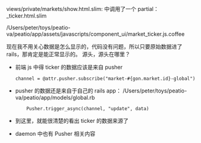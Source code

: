 views/private/markets/show.html.slim: 中调用了一个 partial： _ticker.html.slim

/Users/peter/toys/peatio-va/peatio/app/assets/javascripts/component_ui/market_ticker.js.coffee


现在我不用关心数据是怎么显示的，代码没有问题，所以只要原始数据进了 rails，那肯定是能正常显示的。
源头，源头在哪里？


- 前端 js 中得 ticker 的数据应该是来自 pusher

      channel = @attr.pusher.subscribe("market-#{gon.market.id}-global")


- pusher 的数据还是来自于自己的 rails app： /Users/peter/toys/peatio-va/peatio/app/models/global.rb

          Pusher.trigger_async(channel, "update", data)

- 到这里，就能很清楚的看出 ticker 的数据来源了

- daemon 中也有 Pusher 相关内容
